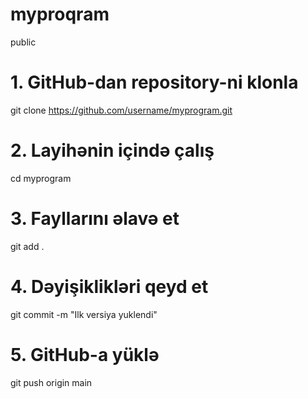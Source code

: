 # myproqram
public
# 1. GitHub-dan repository-ni klonla
git clone https://github.com/username/myprogram.git

# 2. Layihənin içində çalış
cd myprogram

# 3. Fayllarını əlavə et
git add .

# 4. Dəyişiklikləri qeyd et
git commit -m "Ilk versiya yuklendi"

# 5. GitHub-a yüklə
git push origin main
